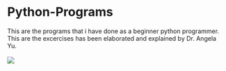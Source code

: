 # Python-Programs
This are the programs that i have done as a beginner python programmer.<br>
This are the excercises has been elaborated and explained by Dr. Angela Yu.
<br><br>
<img src="https://cdn.dribbble.com/users/1162077/screenshots/3960993/workspace.gif">

